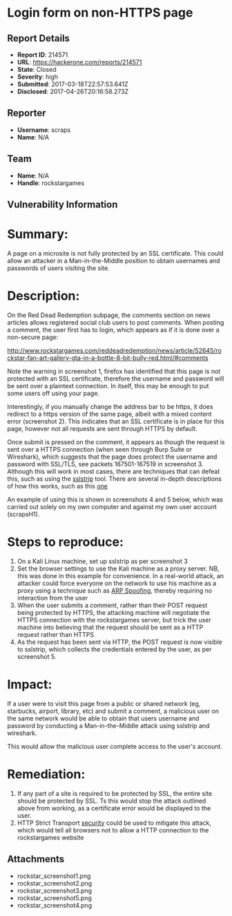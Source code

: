 # Login form on non-HTTPS page

## Report Details
- **Report ID**: 214571
- **URL**: https://hackerone.com/reports/214571
- **State**: Closed
- **Severity**: high
- **Submitted**: 2017-03-18T22:57:53.641Z
- **Disclosed**: 2017-04-26T20:16:58.273Z

## Reporter
- **Username**: scraps
- **Name**: N/A

## Team
- **Name**: N/A
- **Handle**: rockstargames

## Vulnerability Information
Summary:
=======
A page on a microsite is not fully protected by an SSL certificate. This could allow an attacker in a Man-in-the-Middle position to obtain usernames and passwords of users visiting the site. 

Description:
=======
On the Red Dead Redemption subpage, the comments section on news articles allows registered social club users to post comments. When posting a comment, the user first has to login, which appears as if it is done over a non-secure page:

http://www.rockstargames.com/reddeadredemption/news/article/52645/rockstar-fan-art-gallery-gta-in-a-bottle-8-bit-bully-red.html/#comments

Note the warning in screenshot 1, firefox has identified that this page is not protected with an SSL certificate, therefore the username and password will be sent over a plaintext connection. In itself, this may be enough to put some users off using your page. 

Interestingly, if you manually change the address bar to be https, it does redirect to a https version of the same page, albeit with a mixed content error (screenshot 2). This indicates that an SSL certificate is in place for this page, however not all requests are sent through HTTPS by default. 

Once submit is pressed on the comment, it appears as though the request is sent over a HTTPS connection (when seen through Burp Suite or Wireshark), which suggests that the page does protect the username and password with SSL/TLS, see packets 167501-167519 in screenshot 3. Although this will work in most cases, there are techniques that can defeat this, such as using the [sslstrip][1] tool. There are several in-depth descriptions of how this works, such as this [one][2]

An example of using this is shown in screenshots 4 and  5 below, which was carried out solely on my own computer and against my own user account (scrapsH1).

[1]: https://moxie.org/software/sslstrip/ "sslstrip"
[2]: https://avicoder.me/2016/02/22/SSLstrip-for-newbies/ "one"

Steps to reproduce:
=============
1. On a Kali Linux machine, set up sslstrip as per screenshot 3
2. Set the browser settings to use the Kali machine as a proxy server. NB, this was done in this example for convenience. In a real-world attack, an attacker could force everyone on the network to use his machine as a proxy using a technique such as [ARP Spoofing][3], thereby requiring no interaction from the user
3. When the user submits a comment, rather than their POST request being protected by HTTPS, the attacking machine will negotiate the HTTPS connection with the rockstargames server, but trick the user machine into believing that the request should be sent as a HTTP request rather than HTTPS
4. As the request has been sent via HTTP, the POST request is now visible to sslstrip, which collects the credentials entered by the user, as per screenshot 5.

[3]: https://en.wikipedia.org/wiki/ARP_spoofing "ARP Spoofing"

Impact:
=====
If a user were to visit this page from a public or shared network (eg, starbucks, airport, library, etc) and submit a comment, a malicious user on the same network would be able to obtain that users username and password by conducting a Man-in-the-Middle attack using sslstrip and wireshark.

This would allow the malicious user complete access to the user's account. 

Remediation:
=========
1. If any part of a site is required to be protected by SSL, the entire site should be protected by SSL. Ts this would stop the attack outlined above from working, as a certificate error would be displayed to the user. 
2. HTTP Strict Transport [security][4] could be used to mitigate this attack, which would tell all browsers not to allow a HTTP connection to the rockstargames website

[4]: https://developer.mozilla.org/en-US/docs/Web/HTTP/Headers/Strict-Transport-Security "security"

## Attachments
- rockstar_screenshot1.png
- rockstar_screenshot2.png
- rockstar_screenshot3.png
- rockstar_screenshot5.png
- rockstar_screenshot4.png
